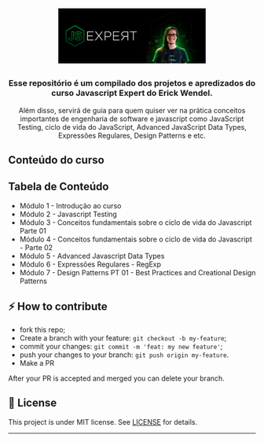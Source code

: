 
<h1 align="center">
  <img alt="GoStack" src="https://github.com/quixote15/JSExpert-Course/blob/main/assets/logo.png" width="300px" />
</h1>

<h3 align="center">
   Esse repositório é um compilado dos projetos e apredizados do curso Javascript Expert do Erick Wendel.
</h3>


<p align="center">Além disso, servirá de guia para quem quiser ver na prática conceitos importantes de engenharia de software e javascript como JavaScript Testing, ciclo de vida do JavaScript, Advanced JavaScript Data Types, Expressões Regulares, Design Patterns e etc. </p>


## Conteúdo do curso


## Tabela de Conteúdo

- Módulo 1 - Introdução ao curso
- Módulo 2  - Javascript Testing
- Módulo 3 - Conceitos fundamentais sobre o ciclo de vida do Javascript Parte 01
- Módulo 4 - Conceitos fundamentais sobre o ciclo de vida do Javascript - Parte 02
- Módulo 5 - Advanced Javascript Data Types
- Módulo 6 - Expressões Regulares - RegExp
- Módulo 7 - Design Patterns PT 01 - Best Practices and Creational Design Patterns

## ⚡️ How to contribute

- fork this repo;
- Create a branch with your feature: `git checkout -b my-feature`;
- commit your changes: `git commit -m 'feat: my new feature'`;
- push your changes to your branch: `git push origin my-feature`.
- Make a PR

After your PR is accepted and merged you can delete your branch.

## 📝 License

This project is under MIT license. See [LICENSE](LICENSE.md) for details.

---
